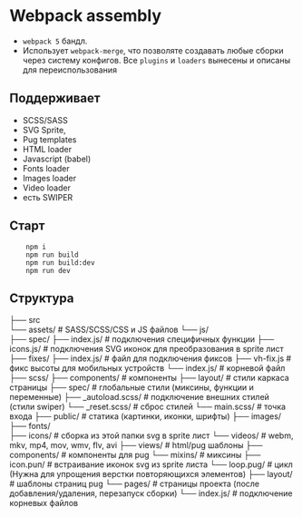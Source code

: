 # Webpack assembly

* `webpack 5` бандл. 
* Использует `webpack-merge`, что позволяте
создавать любые сборки через систему конфигов. Все `plugins` и `loaders` вынесены и описаны для переиспользования

## Поддерживает

* SCSS/SASS
* SVG Sprite,
* Pug templates
* HTML loader
* Javascript (babel)
* Fonts loader
* Images loader
* Video loader
* есть SWIPER

## Старт

```shell
    npm i
    npm run build
    npm run build:dev
    npm run dev
```

## Структура

├── src                 
  └── assets/                   # SASS/SCSS/CSS и JS файлов
      └── js/     
          ├── spec/ 
              ├── index.js/     # подключения специфичных функции
              ├── icons.js/     # подключения SVG иконок для преобразования в sprite лист
          ├── fixes/ 
              ├── index.js/     # файл для подключения фиксов
              ├── vh-fix.js      # фикс высоты для мобильных устройств
          └── index.js/         # корневой файл
      ├── scss/
      ├── components/           # компоненты
      ├── layout/               # cтили каркаса страницы
      ├── spec/                 # глобальные стили (миксины, функции и переменные)
          ├── _autoload.scss/   # подключение внешних стилей (стили swiper)
          └── _reset.scss/      # сброс стилей
      └── main.scss/            # точка входа
  ├── public/                   # статика (картинки, иконки, шрифты)
      ├── images/               
      ├── fonts/                
      ├── icons/                # сборка из этой папки svg в sprite лист
      └── videos/               # webm, mkv, mp4, mov, wmv, flv, avi
  ├── views/                    # html/pug шаблоны
      ├── components/           # компоненты для pug
          └── mixins/           # миксины
              ├── icon.puп/     # встраивание иконок svg из sprite листа
              └── loop.pug/     # цикл (Нужна для упрощения верстки повторяющихся элементов)
      ├── layout/               # шаблоны страниц pug
      └── pages/                # страницы проекта (после добавления/удаления, перезапуск сборки)
  └── index.js/                 # подключение корневых файлов